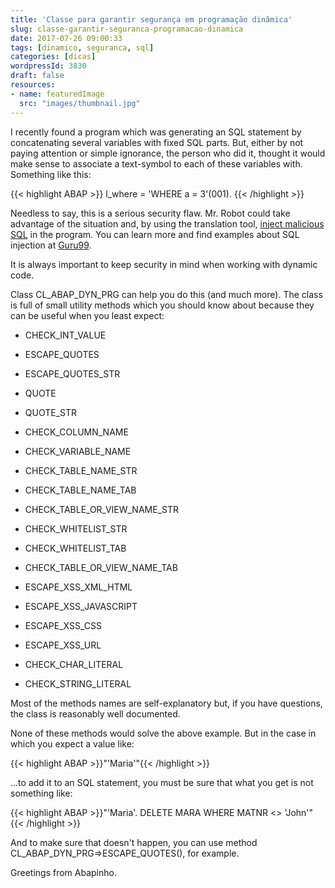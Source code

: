 ```yaml
---
title: 'Classe para garantir segurança em programação dinâmica'
slug: classe-garantir-seguranca-programacao-dinamica
date: 2017-07-26 09:00:33
tags: [dinamico, seguranca, sql]
categories: [dicas]
wordpressId: 3830
draft: false
resources:
- name: featuredImage
  src: "images/thumbnail.jpg"
---
```

I recently found a program which was generating an SQL statement by concatenating several variables with fixed SQL parts. But, either by not paying attention or simple ignorance, the person who did it, thought it would make sense to associate a text-symbol to each of these variables with. Something like this:

<!--more-->


{{< highlight ABAP >}}
l_where = 'WHERE a = 3'(001).
{{< /highlight >}}

Needless to say, this is a serious security flaw. Mr. Robot could take advantage of the situation and, by using the translation tool, [inject malicious SQL][1] in the program. You can learn more and find examples about SQL injection at [Guru99][2].

It is always important to keep security in mind when working with dynamic code.

Class CL_ABAP_DYN_PRG can help you do this (and much more). The class is full of small utility methods which you should know about because they can be useful when you least expect:

  * CHECK_INT_VALUE

  * ESCAPE_QUOTES

  * ESCAPE_QUOTES_STR

  * QUOTE

  * QUOTE_STR

  * CHECK_COLUMN_NAME

  * CHECK_VARIABLE_NAME

  * CHECK_TABLE_NAME_STR

  * CHECK_TABLE_NAME_TAB

  * CHECK_TABLE_OR_VIEW_NAME_STR

  * CHECK_WHITELIST_STR

  * CHECK_WHITELIST_TAB

  * CHECK_TABLE_OR_VIEW_NAME_TAB

  * ESCAPE_XSS_XML_HTML

  * ESCAPE_XSS_JAVASCRIPT

  * ESCAPE_XSS_CSS

  * ESCAPE_XSS_URL

  * CHECK_CHAR_LITERAL

  * CHECK_STRING_LITERAL

Most of the methods names are self-explanatory but, if you have questions, the class is reasonably well documented.

None of these methods would solve the above example. But in the case in which you expect a value like:


{{< highlight ABAP >}}"'Maria'"{{< /highlight >}}

...to add it to an SQL statement, you must be sure that what you get is not something like:


{{< highlight ABAP >}}"'Maria'. DELETE MARA WHERE MATNR <> 'John'"{{< /highlight >}}

And to make sure that doesn't happen, you can use method CL_ABAP_DYN_PRG=>ESCAPE_QUOTES(), for example.

Greetings from Abapinho.

   [1]: https://www.w3schools.com/sql/sql_injection.asp
   [2]: https://www.guru99.com/learn-sql-injection-with-practical-example.html
